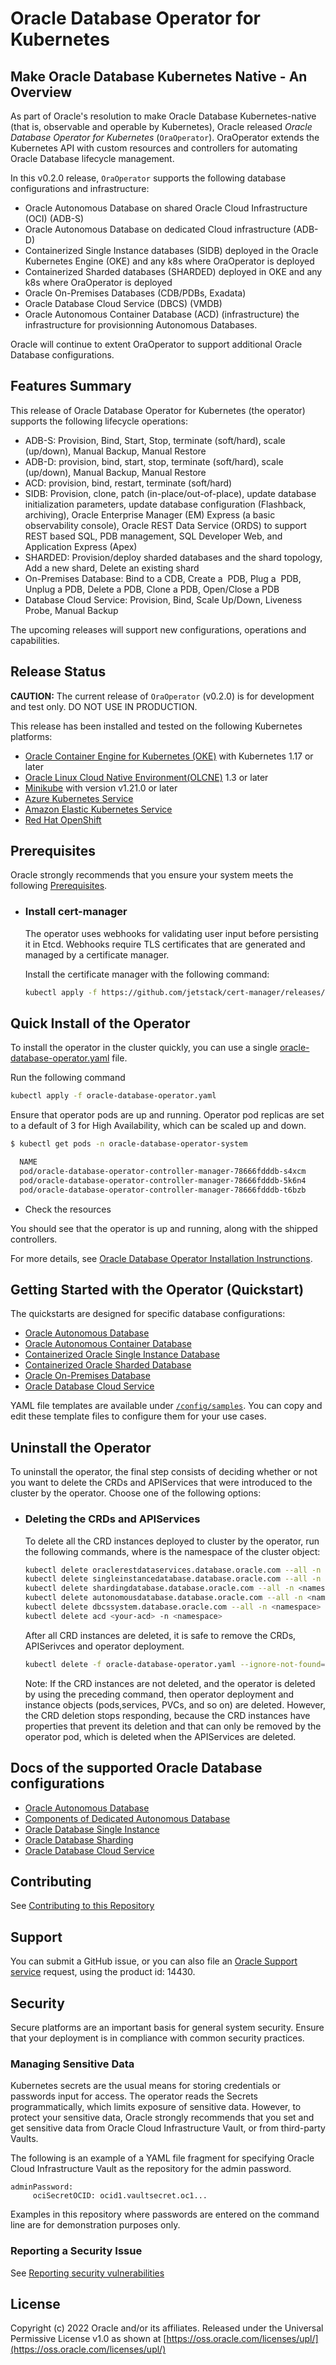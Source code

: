# Oracle Database Operator for Kubernetes

## Make Oracle Database Kubernetes Native - An Overview

As part of Oracle's resolution to make Oracle Database Kubernetes-native (that is, observable and operable by Kubernetes), Oracle released _Oracle Database Operator for Kubernetes_ (`OraOperator`). OraOperator extends the Kubernetes API with custom resources and controllers for automating Oracle Database lifecycle management.

In this v0.2.0 release, `OraOperator` supports the following database configurations and infrastructure:

* Oracle Autonomous Database on shared Oracle Cloud Infrastructure (OCI) (ADB-S)
* Oracle Autonomous Database on dedicated Cloud infrastructure (ADB-D)
* Containerized Single Instance databases (SIDB) deployed in the Oracle Kubernetes Engine (OKE) and any k8s where OraOperator is deployed
* Containerized Sharded databases (SHARDED) deployed in OKE and any k8s where OraOperator is deployed
* Oracle On-Premises Databases (CDB/PDBs, Exadata)
* Oracle Database Cloud Service (DBCS) (VMDB)
* Oracle Autonomous Container Database (ACD) (infrastructure) the infrastructure for provisionning Autonomous Databases.

Oracle will continue to extent OraOperator  to support additional Oracle Database configurations.

## Features Summary

This release of Oracle Database Operator for Kubernetes (the operator) supports the following lifecycle operations:

* ADB-S: Provision, Bind, Start, Stop, terminate (soft/hard), scale (up/down), Manual Backup, Manual Restore
* ADB-D: provision, bind, start, stop, terminate (soft/hard), scale (up/down), Manual Backup, Manual Restore
* ACD: provision, bind, restart, terminate (soft/hard)
* SIDB: Provision, clone, patch (in-place/out-of-place), update database initialization parameters, update database configuration (Flashback, archiving), Oracle Enterprise Manager (EM) Express (a basic observability console), Oracle REST Data Service (ORDS) to support REST based SQL, PDB management, SQL Developer Web, and Application Express (Apex)
* SHARDED: Provision/deploy sharded databases and the shard topology, Add a new shard, Delete an existing shard
* On-Premises Database: Bind to a CDB, Create a  PDB, Plug a  PDB, Unplug a PDB, Delete a PDB, Clone a PDB, Open/Close a PDB
* Database Cloud Service: Provision, Bind, Scale Up/Down, Liveness Probe, Manual Backup

The upcoming releases will support new configurations, operations and capabilities.

## Release Status

**CAUTION:** The current release of `OraOperator` (v0.2.0) is for development and test only. DO NOT USE IN PRODUCTION.

This release has been installed and tested on the following Kubernetes platforms:

* [Oracle Container Engine for Kubernetes (OKE)](https://www.oracle.com/cloud-native/container-engine-kubernetes/) with Kubernetes 1.17 or later
* [Oracle Linux Cloud Native Environment(OLCNE)](https://docs.oracle.com/en/operating-systems/olcne/) 1.3 or later
* [Minikube](https://minikube.sigs.k8s.io/docs/) with version v1.21.0 or later
* [Azure Kubernetes Service](https://azure.microsoft.com/en-us/services/kubernetes-service/) 
* [Amazon Elastic Kubernetes Service](https://aws.amazon.com/eks/)
* [Red Hat OpenShift](https://www.redhat.com/en/technologies/cloud-computing/openshift/)

## Prerequisites

Oracle strongly recommends that you ensure your system meets the following [Prerequisites](./PREREQUISITES.md).

* ### Install cert-manager

  The operator uses webhooks for validating user input before persisting it in Etcd. Webhooks require TLS certificates that are generated and managed by a certificate manager.

  Install the certificate manager with the following command:

  ```sh
  kubectl apply -f https://github.com/jetstack/cert-manager/releases/latest/download/cert-manager.yaml
  ```

## Quick Install of the Operator

  To install the operator in the cluster quickly, you can use a single [oracle-database-operator.yaml](https://github.com/oracle/oracle-database-operator/blob/main/oracle-database-operator.yaml) file. 

  Run the following command

  ```sh
  kubectl apply -f oracle-database-operator.yaml
  ```

  Ensure that operator pods are up and running. Operator pod replicas are set to a default of 3 for High Availability, which can be scaled up and down.

  ```sh
  $ kubectl get pods -n oracle-database-operator-system
  
    NAME                                                                 READY   STATUS    RESTARTS   AGE
    pod/oracle-database-operator-controller-manager-78666fdddb-s4xcm     1/1     Running   0          11d
    pod/oracle-database-operator-controller-manager-78666fdddb-5k6n4     1/1     Running   0          11d
    pod/oracle-database-operator-controller-manager-78666fdddb-t6bzb     1/1     Running   0          11d

  ```

* Check the resources

You should see that the operator is up and running, along with the shipped controllers.

For more details, see [Oracle Database Operator Installation Instrunctions](./docs/installation/OPERATOR_INSTALLATION_README.md).

## Getting Started with the Operator (Quickstart)

The quickstarts are designed for specific database configurations:

* [Oracle Autonomous Database](./docs/adb/README.md)
* [Oracle Autonomous Container Database](./docs/acd/README.md)
* [Containerized Oracle Single Instance Database](./docs/sidb/README.md)
* [Containerized Oracle Sharded Database](./docs/sharding/README.md)
* [Oracle On-Premises Database](./docs/onpremdb/README.md)
* [Oracle Database Cloud Service](./docs/dbcs/README.md)

YAML file templates are available under [`/config/samples`](./config/samples/). You can copy and edit these template files to configure them for your use cases. 

## Uninstall the Operator

  To uninstall the operator, the final step consists of deciding whether or not you want to delete the CRDs and APIServices that were introduced to the cluster by the operator. Choose one of the following options:

* ### Deleting the CRDs and APIServices

  To delete all the CRD instances deployed to cluster by the operator, run the following commands, where <namespace> is the namespace of the cluster object:

  ```sh
  kubectl delete oraclerestdataservices.database.oracle.com --all -n <namespace>
  kubectl delete singleinstancedatabase.database.oracle.com --all -n <namespace>
  kubectl delete shardingdatabase.database.oracle.com --all -n <namespace>
  kubectl delete autonomousdatabase.database.oracle.com --all -n <namespace>
  kubectl delete dbcssystem.database.oracle.com --all -n <namespace>
  kubectl delete acd <your-acd> -n <namespace>
  ```

  After all CRD instances are deleted, it is safe to remove the CRDs, APISerivces and operator deployment.

  ```sh
  kubectl delete -f oracle-database-operator.yaml --ignore-not-found=true
  ```

  Note: If the CRD instances are not deleted, and the operator is deleted by using the preceding command, then operator deployment and instance objects (pods,services, PVCs, and so on) are deleted. However, the CRD deletion stops responding, because the CRD instances have properties that prevent its deletion and that can only be removed by the operator pod, which is deleted when the APIServices are deleted.


## Docs of the supported Oracle Database configurations

* [Oracle Autonomous Database](https://docs.oracle.com/en-us/iaas/Content/Database/Concepts/adboverview.htm)
* [Components of Dedicated Autonomous Database](https://docs.oracle.com/en-us/iaas/autonomous-database/doc/components.html)
* [Oracle Database Single Instance](https://docs.oracle.com/en/database/oracle/oracle-database/)
* [Oracle Database Sharding](https://docs.oracle.com/en/database/oracle/oracle-database/21/shard/index.html)
* [Oracle Database Cloud Service](https://docs.oracle.com/en/database/database-cloud-services.html)

## Contributing

See [Contributing to this Repository](./CONTRIBUTING.md)

## Support

You can submit a GitHub issue, or you can also file an [Oracle Support service](https://support.oracle.com/portal/) request, using the product id: 14430.

## Security

Secure platforms are an important basis for general system security. Ensure that your deployment is in compliance with common security practices.

### Managing Sensitive Data
Kubernetes secrets are the usual means for storing credentials or passwords input for access. The operator reads the Secrets programmatically, which limits exposure of sensitive data. However, to protect your sensitive data, Oracle strongly recommends that you set and get sensitive data from Oracle Cloud Infrastructure Vault, or from third-party Vaults.

The following is an example of a YAML file fragment for specifying Oracle Cloud Infrastructure Vault as the repository for the admin password.
 ```
 adminPassword:
      ociSecretOCID: ocid1.vaultsecret.oc1...
```
Examples in this repository where passwords are entered on the command line are for demonstration purposes only. 

### Reporting a Security Issue

See [Reporting security vulnerabilities](./SECURITY.md)



## License

Copyright (c) 2022 Oracle and/or its affiliates.
Released under the Universal Permissive License v1.0 as shown at [https://oss.oracle.com/licenses/upl/](https://oss.oracle.com/licenses/upl/)
